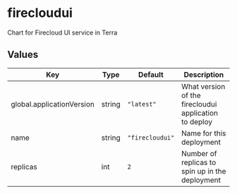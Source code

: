 # firecloudui

Chart for Firecloud UI service in Terra

## Values

| Key | Type | Default | Description |
|-----|------|---------|-------------|
| global.applicationVersion | string | `"latest"` | What version of the firecloudui application to deploy |
| name | string | `"firecloudui"` | Name for this deployment |
| replicas | int | `2` | Number of replicas to spin up in the deployment |
